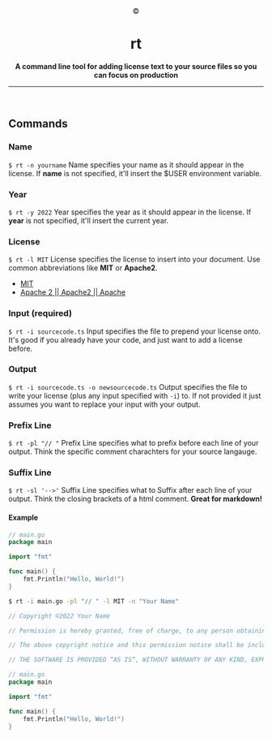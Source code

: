 <div align="center">
©
  <h1>rt</h1>

  <strong>A command line tool for adding license text to your source files so you can focus on production</strong>

</div> 
<hr>
<br>

## Commands

### Name
`$ rt -n yourname`
Name specifies your name as it should appear in the license. If **name** is not specified, it'll insert the $USER environment variable.

### Year
`$ rt -y 2022`
Year specifies the year as it should appear in the license. If **year** is not specified, it'll insert the current year.

### License
`$ rt -l MIT`
License specifies the license to insert into your document. Use common abbreviations like **MIT** or **Apache2**.

- [MIT](https://opensource.org/licenses/MIT)
- [Apache 2 || Apache2 || Apache](https://opensource.org/licenses/Apache-2.0)

### Input (required)
`$ rt -i sourcecode.ts`
Input specifies the file to prepend your license onto. It's good if you already have your code, and just want to add a license before.

### Output
`$ rt -i sourcecode.ts -o newsourcecode.ts`
Output specifies the file to write your license (plus any input specified with `-i`) to. If not provided it just assumes you want to replace your input with your output.

### Prefix Line
`$ rt -pl "// "`
Prefix Line specifies what to prefix before each line of your output. Think the specific comment charachters for your source langauge.

### Suffix Line
`$ rt -sl '-->'`
Suffix Line specifies what to Suffix after each line of your output. Think the closing brackets of a html comment. **Great for markdown!**

#### Example
```go
// main.go
package main

import "fmt"

func main() {
    fmt.Println("Hello, World!")
}
```
```sh
$ rt -i main.go -pl "// " -l MIT -n "Your Name"
```
```go
// Copyright ©2022 Your Name

// Permission is hereby granted, free of charge, to any person obtaining a copy of this software and associated documentation files (the “Software”), to deal in the Software without restriction, including without limitation the rights to use, copy, modify, merge, publish, distribute, sublicense, and/or sell copies of the Software, and to permit persons to whom the Software is furnished to do so, subject to the following conditions:

// The above copyright notice and this permission notice shall be included in all copies or substantial portions of the Software.

// THE SOFTWARE IS PROVIDED “AS IS”, WITHOUT WARRANTY OF ANY KIND, EXPRESS OR IMPLIED, INCLUDING BUT NOT LIMITED TO THE WARRANTIES OF MERCHANTABILITY, FITNESS FOR A PARTICULAR PURPOSE AND NONINFRINGEMENT. IN NO EVENT SHALL THE AUTHORS OR COPYRIGHT HOLDERS BE LIABLE FOR ANY CLAIM, DAMAGES OR OTHER LIABILITY, WHETHER IN AN ACTION OF CONTRACT, TORT OR OTHERWISE, ARISING FROM, OUT OF OR IN CONNECTION WITH THE SOFTWARE OR THE USE OR OTHER DEALINGS IN THE SOFTWARE.

// main.go
package main

import "fmt"

func main() {
    fmt.Println("Hello, World!")
}
```
<!-- 
## Installation -->
